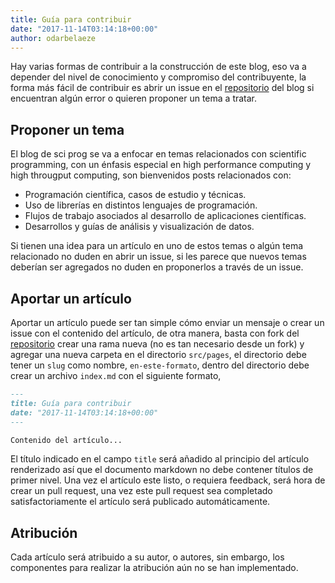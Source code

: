 ```yaml
---
title: Guía para contribuir
date: "2017-11-14T03:14:18+00:00"
author: odarbelaeze
---
```


Hay varias formas de contribuir a la construcción de este blog, eso va a
depender del nivel de conocimiento y compromiso del contribuyente, la forma
más fácil de contribuir es abrir un issue en el
[repositorio](https://github.com/sci-prog/sci-prog.github.io) del blog si
encuentran algún error o quieren proponer un tema a tratar.

## Proponer un tema

El blog de sci prog se va a enfocar en temas relacionados con scientific
programming, con un énfasis especial en high performance computing y high
througput computing, son bienvenidos posts relacionados con:

* Programación científica, casos de estudio y técnicas.
* Uso de librerías en distintos lenguajes de programación.
* Flujos de trabajo asociados al desarrollo de aplicaciones científicas.
* Desarrollos y guías de análisis y visualización de datos.

Si tienen una idea para un artículo en uno de estos temas o algún tema
relacionado no duden en abrir un issue, si les parece que nuevos temas
deberían ser agregados no duden en proponerlos a través de un issue.

## Aportar un artículo

Aportar un artículo puede ser tan simple cómo enviar un mensaje o crear un
issue con el contenido del artículo, de otra manera, basta con fork del
[repositorio](https://github.com/sci-prog/sci-prog.github.io) crear una rama
nueva (no es tan necesario desde un fork) y agregar una nueva carpeta en el
directorio `src/pages`, el directorio debe tener un `slug` como nombre,
`en-este-formato`, dentro del directorio debe crear un archivo `index.md` con
el siguiente formato,

```markdown
---
title: Guía para contribuir
date: "2017-11-14T03:14:18+00:00"
---

Contenido del artículo...
```

El título indicado en el campo `title` será añadido al principio del artículo
renderizado así que el documento markdown no debe contener títulos de primer
nivel. Una vez el artículo este listo, o requiera feedback, será hora de
crear un pull request, una vez este pull request sea completado
satisfactoriamente el artículo será publicado automáticamente.

## Atribución

Cada artículo será atribuido a su autor, o autores, sin embargo, los
componentes para realizar la atribución aún no se han implementado.
